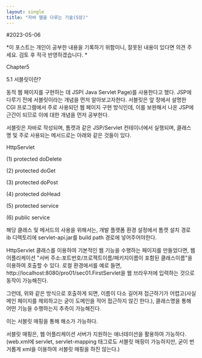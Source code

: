 ```yaml
---
layout: single
title: "자바 웹을 다루는 기술(5장)" 
---
```


#2023-05-06

*이 포스트는 개인이 공부한 내용을 기록하기 위함이니, 잘못된 내용이 있다면 의견 주세요. 검토 후 적극 반영하겠습니다. *

Chapter5



5.1 서블릿이란?

동적 웹 페이지를 구현하는 데  JSP( Java Servlet Page)를 사용한다고 했다. JSP에 다루기 전에 서블릿이라는 개념을 먼저 알아보고자한다. 서블릿은 앞 장에서 설명한 CGI 프로그램에서 주로 사용되던 웹 페이지 구현 방식인데, 이를 보완해서 나온 JSP에 근간이 되므로 이에 대한 개념을 먼저 공부한다.



서블릿은 자바로 작성되며, 톰캣과 같은 JSP/Servlet 컨테이너에서 실행되며, 클래스 명 및 주로 사용되는 메서드로는 아래와 같은 것들이 있다.



HttpServlet

(1) protected doDelete

(2) protected doGet

(3) protected doPost

(4) protected doHead

(5) protected service

(6) public service



해당 클래스 및 메서드의 사용을 위해서는, 개발 플랫폼 환경 설정에서 톰캣 설치 경로 ib 디렉토리에 servlet-api.jar를 build path 경로에 넣어주어야한다.



HttpServlet 클래스를 이용하여 기본적인 웹 기능을 수행하는 페이지를 만들었다면, 웹 어플리케이션 "서버 주소:포트번호/프로젝트이름/패키지이름이 포함된 클래스이름"을 이용하여 호출할 수 있다. 로컬 환경에서를 예로 들면, http://localhost:8080/pro01/sec01.FirstServlet을 웹 브라우저에 입력하는 것으로 동작이 가능해진다. 



그런데, 위와 같은 방식으로 호출하게 되면, 이름이 다소 길어져 접근하기가 어렵고(사실 메인 페이지를 제외하고는 굳이 도메인을 적어 접근하지 않긴 한다.), 클래스명을 통해 어떤 기능을 수행하는지 추측이 가능해진다. 



이는 서블릿 매핑을 통해 해소가 가능하다.



서블릿 매핑은, 웹 어플리케이션 서버가 지원하는 애너테이션을 활용하여 가능하다. (web.xml에 servlet, servlet-mapping 태그로도 서블릿 매핑이 가능하지만, 굳이 번거롭게 xml을 이용하여 서블릿 매핑을 하진 않는다.)













 
